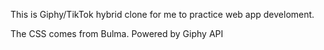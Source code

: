This is Giphy/TikTok hybrid clone for me to practice web app develoment.

The CSS comes from Bulma. Powered by Giphy API
